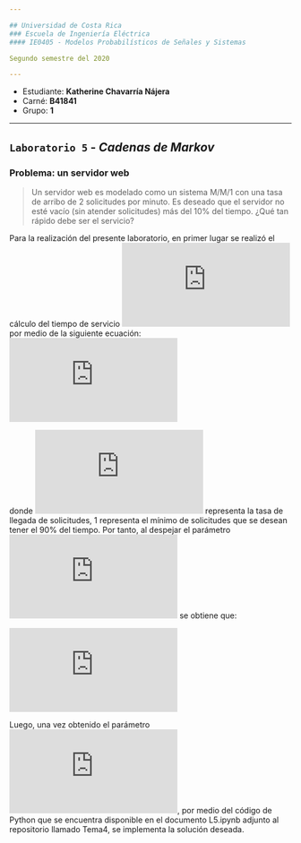 ```yaml
---

## Universidad de Costa Rica
### Escuela de Ingeniería Eléctrica
#### IE0405 - Modelos Probabilísticos de Señales y Sistemas

Segundo semestre del 2020

---
```


* Estudiante: **Katherine Chavarría Nájera**
* Carné: **B41841**
* Grupo: **1**
---

## `Laboratorio 5` - *Cadenas de Markov*
### Problema: un servidor web

> Un servidor web es modelado como un sistema M/M/1 con una tasa de arribo de 2 solicitudes por minuto. Es deseado que el servidor no esté vacío (sin atender solicitudes) más del 10% del tiempo. ¿Qué tan rápido debe ser el servicio?

Para la realización del presente laboratorio, en primer lugar se realizó el cálculo del tiempo de servicio ![](https://latex.codecogs.com/gif.latex?%5Cupsilon) por medio de la siguiente ecuación: 
![](https://latex.codecogs.com/gif.latex?%5Crho%5E1%20%3D%5Cleft%28%20%5Cfrac%7B%5Clambda%7D%7B%5Cnu%7D%20%5Cright%29%5E1%20%5Cgeq%200.9%20%5C%5C)

donde ![](https://latex.codecogs.com/gif.latex?%5Clambda) representa la tasa de llegada de solicitudes, 1 representa el mínimo de solicitudes que se desean tener el 90% del tiempo. Por tanto, al despejar el parámetro ![](https://latex.codecogs.com/gif.latex?%5Cupsilon) se obtiene que:

![](https://latex.codecogs.com/gif.latex?%5Cnu%5E%7B1%7D%20%5Cleq%20%5Cfrac%7B%5Clambda%5E%7B1%7D%7D%7B0.9%7D%3D2.22%20%5CRightarrow%20%5Cnu%20%5Cleq%202.22)

Luego, una vez obtenido el parámetro ![](https://latex.codecogs.com/gif.latex?%5Cupsilon), por medio del código de Python que se encuentra disponible en el documento L5.ipynb adjunto al repositorio llamado Tema4, se implementa la solución deseada.
